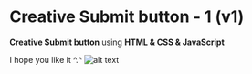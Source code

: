 # Creative Submit button - 1 (v1)
**Creative Submit button** using **HTML & CSS & JavaScript**

I hope you like it ^.^
![alt text](https://github.com/vitaminarts/webmaster.uix/blob/main/19%20-%20Creative%20submit%20button%20-%201%20(v1)/preview.gif "Creative Submit button")

